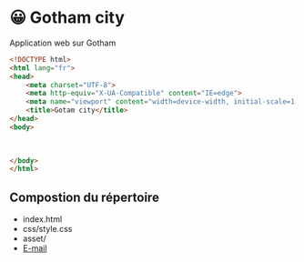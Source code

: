 # &#128512; Gotham city

Application web sur Gotham
``` html 
<!DOCTYPE html>
<html lang="fr">
<head>
    <meta charset="UTF-8">
    <meta http-equiv="X-UA-Compatible" content="IE=edge">
    <meta name="viewport" content="width=device-width, initial-scale=1.0">
    <title>Gotam city</title>
</head>
<body>
    
    

</body>
</html>
```

## Compostion du répertoire
* index.html
* css/style.css
* asset/
* [E-mail](mailto:clement.arki@hotmail.fr)
